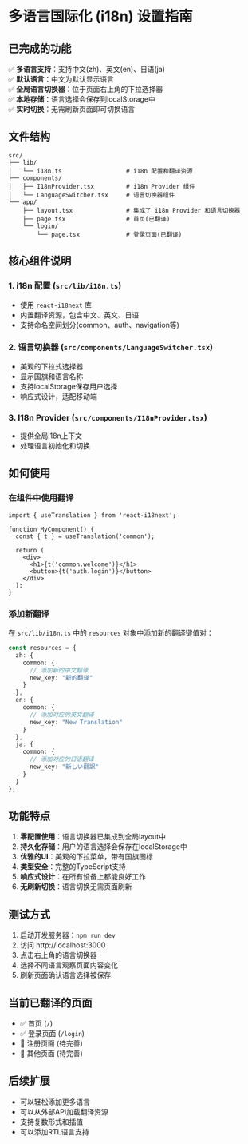 # 多语言国际化 (i18n) 设置指南

## 已完成的功能

✅ **多语言支持**：支持中文(zh)、英文(en)、日语(ja)  
✅ **默认语言**：中文为默认显示语言  
✅ **全局语言切换器**：位于页面右上角的下拉选择器  
✅ **本地存储**：语言选择会保存到localStorage中  
✅ **实时切换**：无需刷新页面即可切换语言  

## 文件结构

```
src/
├── lib/
│   └── i18n.ts                  # i18n 配置和翻译资源
├── components/
│   ├── I18nProvider.tsx         # i18n Provider 组件
│   └── LanguageSwitcher.tsx     # 语言切换器组件
└── app/
    ├── layout.tsx               # 集成了 i18n Provider 和语言切换器
    ├── page.tsx                 # 首页(已翻译)
    └── login/
        └── page.tsx             # 登录页面(已翻译)
```

## 核心组件说明

### 1. i18n 配置 (`src/lib/i18n.ts`)
- 使用 `react-i18next` 库
- 内置翻译资源，包含中文、英文、日语
- 支持命名空间划分(common、auth、navigation等)

### 2. 语言切换器 (`src/components/LanguageSwitcher.tsx`)
- 美观的下拉式选择器
- 显示国旗和语言名称
- 支持localStorage保存用户选择
- 响应式设计，适配移动端

### 3. I18n Provider (`src/components/I18nProvider.tsx`)
- 提供全局i18n上下文
- 处理语言初始化和切换

## 如何使用

### 在组件中使用翻译
```tsx
import { useTranslation } from 'react-i18next';

function MyComponent() {
  const { t } = useTranslation('common');
  
  return (
    <div>
      <h1>{t('common.welcome')}</h1>
      <button>{t('auth.login')}</button>
    </div>
  );
}
```

### 添加新翻译
在 `src/lib/i18n.ts` 中的 `resources` 对象中添加新的翻译键值对：

```typescript
const resources = {
  zh: {
    common: {
      // 添加新的中文翻译
      new_key: "新的翻译"
    }
  },
  en: {
    common: {
      // 添加对应的英文翻译
      new_key: "New Translation"
    }
  },
  ja: {
    common: {
      // 添加对应的日语翻译
      new_key: "新しい翻訳"
    }
  }
};
```

## 功能特点

1. **零配置使用**：语言切换器已集成到全局layout中
2. **持久化存储**：用户的语言选择会保存在localStorage中
3. **优雅的UI**：美观的下拉菜单，带有国旗图标
4. **类型安全**：完整的TypeScript支持
5. **响应式设计**：在所有设备上都能良好工作
6. **无刷新切换**：语言切换无需页面刷新

## 测试方式

1. 启动开发服务器：`npm run dev`
2. 访问 http://localhost:3000
3. 点击右上角的语言切换器
4. 选择不同语言观察页面内容变化
5. 刷新页面确认语言选择被保存

## 当前已翻译的页面

- ✅ 首页 (`/`)
- ✅ 登录页面 (`/login`)
- 🔄 注册页面 (待完善)
- 🔄 其他页面 (待完善)

## 后续扩展

- 可以轻松添加更多语言
- 可以从外部API加载翻译资源
- 支持复数形式和插值
- 可以添加RTL语言支持
